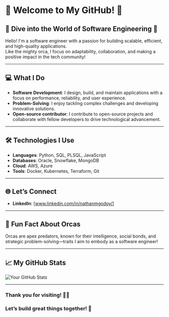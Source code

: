 # 🐋 Welcome to My GitHub! 🐋

## 🌊 Dive into the World of Software Engineering 🌊

Hello! I'm a software engineer with a passion for building scalable, efficient, and high-quality applications. 
<br>Like the mighty orca, I focus on adaptability, collaboration, and making a positive impact in the tech community!

---

## 💻 What I Do

- **Software Development**: I design, build, and maintain applications with a focus on performance, reliability, and user experience.
- **Problem-Solving**: I enjoy tackling complex challenges and developing innovative solutions.
- **Open-source contributor**: I contribute to open-source projects and collaborate with fellow developers to drive technological advancement.

---

## 🛠️ Technologies I Use

- **Languages**: Python, SQL, PLSQL, JavaScript
- **Databases**: Oracle, Snowflake, MongoDB
- **Cloud**: AWS, Azure
- **Tools**: Docker, Kubernetes, Terraform, Git

---

## 🌐 Let’s Connect

- **LinkedIn**: [www.linkedin.com/in/nathanmgodoy/]

---

## 🐋 Fun Fact About Orcas

Orcas are apex predators, known for their intelligence, social bonds, and strategic problem-solving—traits I aim to embody as a software engineer!

---

## 📈 My GitHub Stats

![Your GitHub Stats](https://github-readme-stats.vercel.app/api?username=IcyOrca&show_icons=true&theme=radical)

---

### Thank you for visiting! 🌊🐋 
### Let’s build great things together! 🌟
